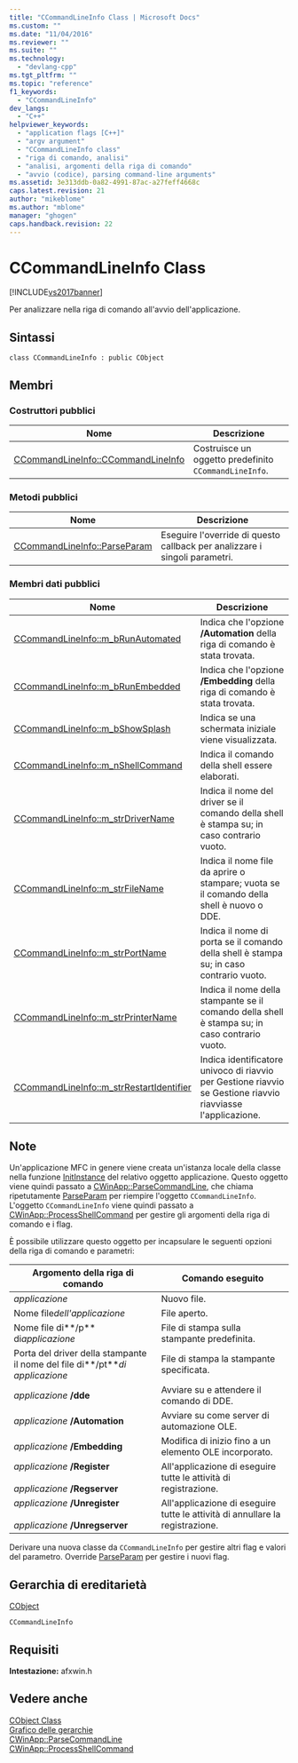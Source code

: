 ```yaml
---
title: "CCommandLineInfo Class | Microsoft Docs"
ms.custom: ""
ms.date: "11/04/2016"
ms.reviewer: ""
ms.suite: ""
ms.technology: 
  - "devlang-cpp"
ms.tgt_pltfrm: ""
ms.topic: "reference"
f1_keywords: 
  - "CCommandLineInfo"
dev_langs: 
  - "C++"
helpviewer_keywords: 
  - "application flags [C++]"
  - "argv argument"
  - "CCommandLineInfo class"
  - "riga di comando, analisi"
  - "analisi, argomenti della riga di comando"
  - "avvio (codice), parsing command-line arguments"
ms.assetid: 3e313ddb-0a82-4991-87ac-a27feff4668c
caps.latest.revision: 21
author: "mikeblome"
ms.author: "mblome"
manager: "ghogen"
caps.handback.revision: 22
---
```

# CCommandLineInfo Class
[!INCLUDE[vs2017banner](../../assembler/inline/includes/vs2017banner.md)]

Per analizzare nella riga di comando all'avvio dell'applicazione.  
  
## Sintassi  
  
```  
class CCommandLineInfo : public CObject  
```  
  
## Membri  
  
### Costruttori pubblici  
  
|Nome|Descrizione|  
|----------|-----------------|  
|[CCommandLineInfo::CCommandLineInfo](../Topic/CCommandLineInfo::CCommandLineInfo.md)|Costruisce un oggetto predefinito `CCommandLineInfo`.|  
  
### Metodi pubblici  
  
|Nome|Descrizione|  
|----------|-----------------|  
|[CCommandLineInfo::ParseParam](../Topic/CCommandLineInfo::ParseParam.md)|Eseguire l'override di questo callback per analizzare i singoli parametri.|  
  
### Membri dati pubblici  
  
|Nome|Descrizione|  
|----------|-----------------|  
|[CCommandLineInfo::m\_bRunAutomated](../Topic/CCommandLineInfo::m_bRunAutomated.md)|Indica che l'opzione **\/Automation** della riga di comando è stata trovata.|  
|[CCommandLineInfo::m\_bRunEmbedded](../Topic/CCommandLineInfo::m_bRunEmbedded.md)|Indica che l'opzione **\/Embedding** della riga di comando è stata trovata.|  
|[CCommandLineInfo::m\_bShowSplash](../Topic/CCommandLineInfo::m_bShowSplash.md)|Indica se una schermata iniziale viene visualizzata.|  
|[CCommandLineInfo::m\_nShellCommand](../Topic/CCommandLineInfo::m_nShellCommand.md)|Indica il comando della shell essere elaborati.|  
|[CCommandLineInfo::m\_strDriverName](../Topic/CCommandLineInfo::m_strDriverName.md)|Indica il nome del driver se il comando della shell è stampa su; in caso contrario vuoto.|  
|[CCommandLineInfo::m\_strFileName](../Topic/CCommandLineInfo::m_strFileName.md)|Indica il nome file da aprire o stampare; vuota se il comando della shell è nuovo o DDE.|  
|[CCommandLineInfo::m\_strPortName](../Topic/CCommandLineInfo::m_strPortName.md)|Indica il nome di porta se il comando della shell è stampa su; in caso contrario vuoto.|  
|[CCommandLineInfo::m\_strPrinterName](../Topic/CCommandLineInfo::m_strPrinterName.md)|Indica il nome della stampante se il comando della shell è stampa su; in caso contrario vuoto.|  
|[CCommandLineInfo::m\_strRestartIdentifier](../Topic/CCommandLineInfo::m_strRestartIdentifier.md)|Indica identificatore univoco di riavvio per Gestione riavvio se Gestione riavvio riavviasse l'applicazione.|  
  
## Note  
 Un'applicazione MFC in genere viene creata un'istanza locale della classe nella funzione [InitInstance](../Topic/CWinApp::InitInstance.md) del relativo oggetto applicazione.  Questo oggetto viene quindi passato a [CWinApp::ParseCommandLine](../Topic/CWinApp::ParseCommandLine.md), che chiama ripetutamente [ParseParam](../Topic/CCommandLineInfo::ParseParam.md) per riempire l'oggetto `CCommandLineInfo`.  L'oggetto `CCommandLineInfo` viene quindi passato a [CWinApp::ProcessShellCommand](../Topic/CWinApp::ProcessShellCommand.md) per gestire gli argomenti della riga di comando e i flag.  
  
 È possibile utilizzare questo oggetto per incapsulare le seguenti opzioni della riga di comando e parametri:  
  
|Argomento della riga di comando|Comando eseguito|  
|-------------------------------------|----------------------|  
|*applicazione*|Nuovo file.|  
|Nome file*dell'applicazione*|File aperto.|  
|Nome file di**\/p** di*applicazione*|File di stampa sulla stampante predefinita.|  
|Porta del driver della stampante il nome del file di**\/pt***di applicazione*|File di stampa la stampante specificata.|  
|*applicazione* **\/dde**|Avviare su e attendere il comando di DDE.|  
|*applicazione* **\/Automation**|Avviare su come server di automazione OLE.|  
|*applicazione* **\/Embedding**|Modifica di inizio fino a un elemento OLE incorporato.|  
|*applicazione* **\/Register**<br /><br /> *applicazione* **\/Regserver**|All'applicazione di eseguire tutte le attività di registrazione.|  
|*applicazione* **\/Unregister**<br /><br /> *applicazione* **\/Unregserver**|All'applicazione di eseguire tutte le attività di annullare la registrazione.|  
  
 Derivare una nuova classe da `CCommandLineInfo` per gestire altri flag e valori del parametro.  Override [ParseParam](../Topic/CCommandLineInfo::ParseParam.md) per gestire i nuovi flag.  
  
## Gerarchia di ereditarietà  
 [CObject](../../mfc/reference/cobject-class.md)  
  
 `CCommandLineInfo`  
  
## Requisiti  
 **Intestazione:** afxwin.h  
  
## Vedere anche  
 [CObject Class](../../mfc/reference/cobject-class.md)   
 [Grafico delle gerarchie](../../mfc/hierarchy-chart.md)   
 [CWinApp::ParseCommandLine](../Topic/CWinApp::ParseCommandLine.md)   
 [CWinApp::ProcessShellCommand](../Topic/CWinApp::ProcessShellCommand.md)